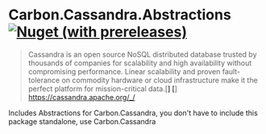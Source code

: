 # Carbon.Cassandra.Abstractions [<img alt="Nuget (with prereleases)" src="https://img.shields.io/nuget/vpre/Carbon.Cassandra.Abstractions">](https://www.nuget.org/packages/Carbon.Cassandra.Abstractions)

> Cassandra is an open source NoSQL distributed database trusted by thousands of companies for scalability and high availability without compromising performance. Linear scalability and proven fault-tolerance on commodity hardware or cloud infrastructure make it the perfect platform for mission-critical data.[**]
[**] https://cassandra.apache.org/_/

Includes Abstractions for Carbon.Cassandra, you don't have to include this package standalone, use Carbon.Cassandra